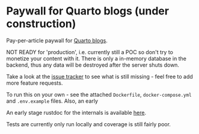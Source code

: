 # Paywall for Quarto blogs (under construction)
Pay-per-article paywall for [Quarto blogs](https://quarto.org/docs/websites/website-blog.html).

NOT READY for 'production', i.e. currently still a POC so don't try to monetize your content with it. There
is only a in-memory database in the backend, thus any data will be destroyed after the server shuts down.

Take a look at the [issue tracker](https://github.com/SaremS/quarto_paywall/issues) to see what is still missing - feel free to add more feature requests.

To run this on your own - see the attached `Dockerfile`, `docker-compose.yml` and `.env.example` files. Also, an early 

An early stage rustdoc for the internals is available [here](https://sarems.github.io/quarto_paywall/rust_server/).

Tests are currently only run locally and coverage is still fairly poor. 
